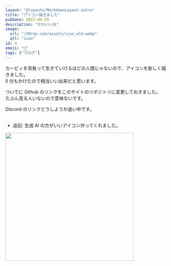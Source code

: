 ```yaml
---
layout: "@layouts/MarkdownLayout.astro"
title: "アイコン描きました"
pubDate: 2023-09-29
description: "かわいいね"
image:
  url: "/39rep.com/assets/icon_old.webp"
  alt: "icon"
id: 4
emoji: "🐳"
tags: ["ブログ"]
---
```


カービィを背負って生きていけるほどの人間じゃないので、アイコンを新しく描きました。  
5 分もかけたので相当いい出来だと思います。

ついでに Github のリンクをこのサイトのリポジトリに変更しておきました。  
たぶん見る人いないので意味ないです。

Discord のリンクどうしようか迷い中です。
<br>
<br>

- 追記: 生成 AI の方がいいアイコン作ってくれました。

<img src="/39rep.com/assets/icon.webp" width="400" height="400"/>
